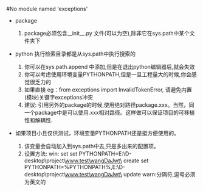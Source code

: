 #No module named 'exceptions'
* package
    1. package必须包含__init__.py 文件(可以为空),除非它在sys.path中某个文件夹下

* python 执行检索目录都是从sys.path中执行搜索的
    1. 你可以在sys.path.append 中添加,但是在退出python编辑器后,就会失效
    2. 你可以考虑使用环境变量PYTHONPATH,但是一旦工程量大的时候,你会感觉很乏力的
    3. 如果直接 eg：from exceptions import InvalidTokenError, 请避免内置(模块)关键字exceptions冲突
    4. 建议: 
            引用另外的package的时候,使用绝对路径package.xxx。当然，同一个package中是可以使用.xxx相对路径。这样做可以保证项目的可移植性和解耦性.

* 如果项目小且仅供测试，环境变量PYTHONPATH还是挺方便使用的。
    1. 该变量会自动加入到sys.path中去,只是多出来的配置项。
    2. 设置方法:
    win: set
    set PYTHONPATH=E:\D-desktop\project\www.test\wangDaJwt\               create
    set PYTHONPATH=%PYTHONPATH%,E:\D-desktop\project\www.test\wangDaJwt\  update warn:分隔符,逗号必须为英文的